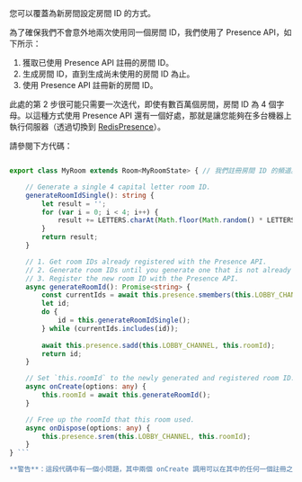 您可以覆蓋為新房間設定房間 ID 的方式。

為了確保我們不會意外地兩次使用同一個房間 ID，我們使用了 Presence API，如下所示：

1. 獲取已使用 Presence API 註冊的房間 ID。
2. 生成房間 ID，直到生成尚未使用的房間 ID 為止。
3. 使用 Presence API 註冊新的房間 ID。

此處的第 2 步很可能只需要一次迭代，即使有數百萬個房間，房間 ID 為 4 個字母。以這種方式使用 Presence API 還有一個好處，那就是讓您能夠在多台機器上執行伺服器（透過切換到 [RedisPresence](https://docs.colyseus.io/server/presence/#redispresence-clientopts)）。

請參閱下方代碼：

```typescript const LETTERS = "ABCDEFGHIJKLMNOPQRSTUVWXYZ";

export class MyRoom extends Room<MyRoomState> { // 我們註冊房間 ID 的頻道。 // 這可以是你想要的任何東西，不一定是 `$mylobby`。LOBBY\_CHANNEL = "$mylobby"

    // Generate a single 4 capital letter room ID.
    generateRoomIdSingle(): string {
        let result = '';
        for (var i = 0; i < 4; i++) {
            result += LETTERS.charAt(Math.floor(Math.random() * LETTERS.length));
        }
        return result;
    }

    // 1. Get room IDs already registered with the Presence API.
    // 2. Generate room IDs until you generate one that is not already used.
    // 3. Register the new room ID with the Presence API.
    async generateRoomId(): Promise<string> {
        const currentIds = await this.presence.smembers(this.LOBBY_CHANNEL);
        let id;
        do {
            id = this.generateRoomIdSingle();
        } while (currentIds.includes(id));
        
        await this.presence.sadd(this.LOBBY_CHANNEL, this.roomId);
        return id;
    }

    // Set `this.roomId` to the newly generated and registered room ID.
    async onCreate(options: any) {
        this.roomId = await this.generateRoomId();
    }

    // Free up the roomId that this room used.
    async onDispose(options: any) {
        this.presence.srem(this.LOBBY_CHANNEL, this.roomId);
    }
} ```

**警告**：這段代碼中有一個小問題，其中兩個 onCreate 調用可以在其中的任何一個註冊之前隨機生成相同的代碼。這將導致兩個房間具有相同的 ID。然而，這場比賽是極不可能的（有 100 萬個活躍房間和真正的隨機性，可能性仍然是 15 萬億分之一）。

